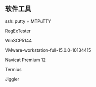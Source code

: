 ## 软件工具

ssh: putty +  MTPuTTY

RegExTester

WinSCP5144

VMware-workstation-full-15.0.0-10134415


Navicat Premium 12


Termius


Jiggler